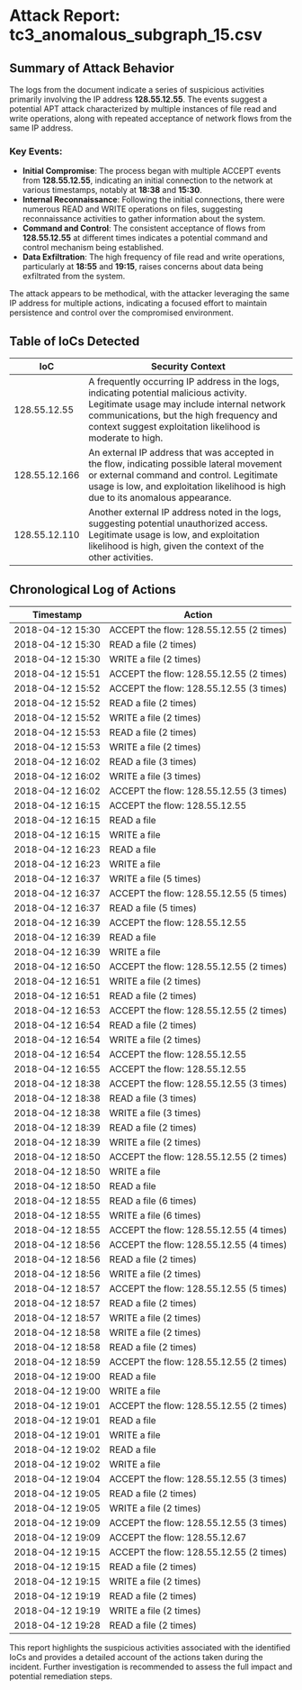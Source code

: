 # Attack Report: tc3_anomalous_subgraph_15.csv

## Summary of Attack Behavior

The logs from the document indicate a series of suspicious activities primarily involving the IP address **128.55.12.55**. The events suggest a potential APT attack characterized by multiple instances of file read and write operations, along with repeated acceptance of network flows from the same IP address. 

### Key Events:
- **Initial Compromise**: The process began with multiple ACCEPT events from **128.55.12.55**, indicating an initial connection to the network at various timestamps, notably at **18:38** and **15:30**.
- **Internal Reconnaissance**: Following the initial connections, there were numerous READ and WRITE operations on files, suggesting reconnaissance activities to gather information about the system.
- **Command and Control**: The consistent acceptance of flows from **128.55.12.55** at different times indicates a potential command and control mechanism being established.
- **Data Exfiltration**: The high frequency of file read and write operations, particularly at **18:55** and **19:15**, raises concerns about data being exfiltrated from the system.

The attack appears to be methodical, with the attacker leveraging the same IP address for multiple actions, indicating a focused effort to maintain persistence and control over the compromised environment.

## Table of IoCs Detected

| IoC                | Security Context                                                                                     |
|--------------------|-----------------------------------------------------------------------------------------------------|
| 128.55.12.55       | A frequently occurring IP address in the logs, indicating potential malicious activity. Legitimate usage may include internal network communications, but the high frequency and context suggest exploitation likelihood is moderate to high. |
| 128.55.12.166      | An external IP address that was accepted in the flow, indicating possible lateral movement or external command and control. Legitimate usage is low, and exploitation likelihood is high due to its anomalous appearance. |
| 128.55.12.110      | Another external IP address noted in the logs, suggesting potential unauthorized access. Legitimate usage is low, and exploitation likelihood is high, given the context of the other activities. |

## Chronological Log of Actions

| Timestamp           | Action                                                                                     |
|---------------------|--------------------------------------------------------------------------------------------|
| 2018-04-12 15:30    | ACCEPT the flow: 128.55.12.55 (2 times)                                                  |
| 2018-04-12 15:30    | READ a file (2 times)                                                                     |
| 2018-04-12 15:30    | WRITE a file (2 times)                                                                    |
| 2018-04-12 15:51    | ACCEPT the flow: 128.55.12.55 (2 times)                                                  |
| 2018-04-12 15:52    | ACCEPT the flow: 128.55.12.55 (3 times)                                                  |
| 2018-04-12 15:52    | READ a file (2 times)                                                                     |
| 2018-04-12 15:52    | WRITE a file (2 times)                                                                    |
| 2018-04-12 15:53    | READ a file (2 times)                                                                     |
| 2018-04-12 15:53    | WRITE a file (2 times)                                                                    |
| 2018-04-12 16:02    | READ a file (3 times)                                                                     |
| 2018-04-12 16:02    | WRITE a file (3 times)                                                                    |
| 2018-04-12 16:02    | ACCEPT the flow: 128.55.12.55 (3 times)                                                  |
| 2018-04-12 16:15    | ACCEPT the flow: 128.55.12.55                                                             |
| 2018-04-12 16:15    | READ a file                                                                                 |
| 2018-04-12 16:15    | WRITE a file                                                                                |
| 2018-04-12 16:23    | READ a file                                                                                 |
| 2018-04-12 16:23    | WRITE a file                                                                                |
| 2018-04-12 16:37    | WRITE a file (5 times)                                                                     |
| 2018-04-12 16:37    | ACCEPT the flow: 128.55.12.55 (5 times)                                                  |
| 2018-04-12 16:37    | READ a file (5 times)                                                                      |
| 2018-04-12 16:39    | ACCEPT the flow: 128.55.12.55                                                              |
| 2018-04-12 16:39    | READ a file                                                                                 |
| 2018-04-12 16:39    | WRITE a file                                                                                |
| 2018-04-12 16:50    | ACCEPT the flow: 128.55.12.55 (2 times)                                                  |
| 2018-04-12 16:51    | WRITE a file (2 times)                                                                     |
| 2018-04-12 16:51    | READ a file (2 times)                                                                      |
| 2018-04-12 16:53    | ACCEPT the flow: 128.55.12.55 (2 times)                                                  |
| 2018-04-12 16:54    | READ a file (2 times)                                                                      |
| 2018-04-12 16:54    | WRITE a file (2 times)                                                                     |
| 2018-04-12 16:54    | ACCEPT the flow: 128.55.12.55                                                              |
| 2018-04-12 16:55    | ACCEPT the flow: 128.55.12.55                                                              |
| 2018-04-12 18:38    | ACCEPT the flow: 128.55.12.55 (3 times)                                                  |
| 2018-04-12 18:38    | READ a file (3 times)                                                                     |
| 2018-04-12 18:38    | WRITE a file (3 times)                                                                    |
| 2018-04-12 18:39    | READ a file (2 times)                                                                     |
| 2018-04-12 18:39    | WRITE a file (2 times)                                                                    |
| 2018-04-12 18:50    | ACCEPT the flow: 128.55.12.55 (2 times)                                                  |
| 2018-04-12 18:50    | WRITE a file                                                                                |
| 2018-04-12 18:50    | READ a file                                                                                 |
| 2018-04-12 18:55    | READ a file (6 times)                                                                     |
| 2018-04-12 18:55    | WRITE a file (6 times)                                                                    |
| 2018-04-12 18:55    | ACCEPT the flow: 128.55.12.55 (4 times)                                                  |
| 2018-04-12 18:56    | ACCEPT the flow: 128.55.12.55 (4 times)                                                  |
| 2018-04-12 18:56    | READ a file (2 times)                                                                     |
| 2018-04-12 18:56    | WRITE a file (2 times)                                                                    |
| 2018-04-12 18:57    | ACCEPT the flow: 128.55.12.55 (5 times)                                                  |
| 2018-04-12 18:57    | READ a file (2 times)                                                                     |
| 2018-04-12 18:57    | WRITE a file (2 times)                                                                    |
| 2018-04-12 18:58    | WRITE a file (2 times)                                                                    |
| 2018-04-12 18:58    | READ a file (2 times)                                                                     |
| 2018-04-12 18:59    | ACCEPT the flow: 128.55.12.55 (2 times)                                                  |
| 2018-04-12 19:00    | READ a file                                                                                 |
| 2018-04-12 19:00    | WRITE a file                                                                                |
| 2018-04-12 19:01    | ACCEPT the flow: 128.55.12.55 (2 times)                                                  |
| 2018-04-12 19:01    | READ a file                                                                                 |
| 2018-04-12 19:01    | WRITE a file                                                                                |
| 2018-04-12 19:02    | READ a file                                                                                 |
| 2018-04-12 19:02    | WRITE a file                                                                                |
| 2018-04-12 19:04    | ACCEPT the flow: 128.55.12.55 (3 times)                                                  |
| 2018-04-12 19:05    | READ a file (2 times)                                                                     |
| 2018-04-12 19:05    | WRITE a file (2 times)                                                                    |
| 2018-04-12 19:09    | ACCEPT the flow: 128.55.12.55 (3 times)                                                  |
| 2018-04-12 19:09    | ACCEPT the flow: 128.55.12.67                                                              |
| 2018-04-12 19:15    | ACCEPT the flow: 128.55.12.55 (2 times)                                                  |
| 2018-04-12 19:15    | READ a file (2 times)                                                                     |
| 2018-04-12 19:15    | WRITE a file (2 times)                                                                    |
| 2018-04-12 19:19    | READ a file (2 times)                                                                     |
| 2018-04-12 19:19    | WRITE a file (2 times)                                                                    |
| 2018-04-12 19:28    | READ a file (2 times)                                                                     | 

This report highlights the suspicious activities associated with the identified IoCs and provides a detailed account of the actions taken during the incident. Further investigation is recommended to assess the full impact and potential remediation steps.